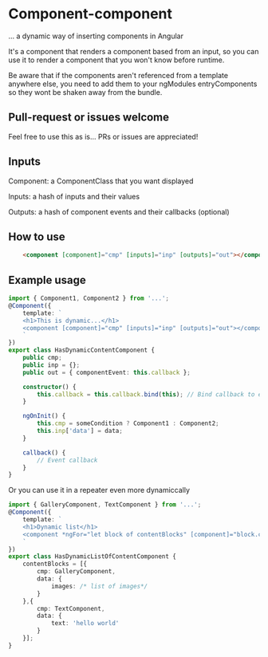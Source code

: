 # Component-component
... a dynamic way of inserting components in Angular

It's a component that renders a component based from an input, so you can use it to render a component that you won't know before runtime. 

Be aware that if the components aren't referenced from a template anywhere else, you need to add them to your ngModules entryComponents so they wont be shaken away from the bundle. 

## Pull-request or issues welcome
Feel free to use this as is... PRs or issues are appreciated!

## Inputs
Component: a ComponentClass that you want displayed 

Inputs: a hash of inputs and their values

Outputs: a hash of component events and their callbacks (optional)

## How to use
```html
	<component [component]="cmp" [inputs]="inp" [outputs]="out"></component>
```

## Example usage
```ts
import { Component1, Component2 } from '...';
@Component({
	template: `
	<h1>This is dynamic...</h1>
	<component [component]="cmp" [inputs]="inp" [outputs]="out"></component>
	`
})
export class HasDynamicContentComponent {
	public cmp;
	public inp = {};
	public out = { componentEvent: this.callback };

	constructor() {
		this.callback = this.callback.bind(this); // Bind callback to ensure context
	}

	ngOnInit() {
		this.cmp = someCondition ? Component1 : Component2;
		this.inp['data'] = data;
	}

	callback() {
		// Event callback
	}
}
```

Or you can use it in a repeater even more dynamiccally

```ts
import { GalleryComponent, TextComponent } from '...';
@Component({
	template: `
	<h1>Dynamic list</h1>
	<component *ngFor="let block of contentBlocks" [component]="block.cmp" [inputs]="block.images"></component>
	`
})
export class HasDynamicListOfContentComponent {
	contentBlocks = [{
		cmp: GalleryComponent,
		data: {
			images: /* list of images*/
		}
	},{
		cmp: TextComponent,
		data: {
			text: 'hello world'
		}
	}];
}


